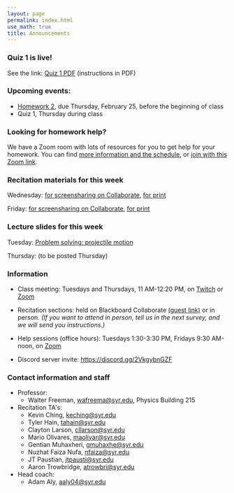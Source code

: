 ```yaml
---
layout: page 
permalink: index.html
use_math: true
title: Announcements
---
```


### Quiz 1 is live!

See the link: <a href="quiz1.pdf">Quiz 1 PDF</a> (instructions in PDF)

### Upcoming events:

* <a href="hw/hw2/hw2.pdf">Homework 2</a>, due Thursday, February 25, before the beginning of class
* Quiz 1, Thursday during class

### Looking for homework help?

We have a Zoom room with lots of resources for you to get help for your homework. You can find <a href="https://walterfreeman.github.io/phy211/clinic.html">more information and the schedule</a>, or <a href="https://syracuseuniversity.zoom.us/j/93889871629">join with this Zoom link</a>.

### Recitation materials for this week

Wednesday: <a href="recitation/week3/recitation-2D-motion-forcollaborate.pdf">for screensharing on Collaborate</a>,
<a href="recitation/week3/recitation-2D-motion-forprint.pdf">for print</a>

Friday: <a href="recitation/week2/recitation-vectors-forcollaborate.pdf">for screensharing on Collaborate</a>, <a href="recitation/week2/recitation-vectors-forprint.pdf">for print</a>

### Lecture slides for this week

Tuesday: <a href="slides/lec5/lecture5.pdf">Problem solving: projectile motion</a>

Thursday: (to be posted Thursday)

### Information
-   Class meeting: Tuesdays and Thursdays, 11 AM-12:20 PM, on <a href="https://twitch.tv/suphysics">Twitch</a> or <a href="https://syracuseuniversity.zoom.us/j/96165376315?pwd=T3BuN2Zud2I4K2JiMUxFQk8wR1UyZz09">Zoom</a>
-   Recitation sections: held on Blackboard Collaborate <a href="https://us.bbcollab.com/guest/05d5140cb3de4947850244c95d0725b6">(guest link)</a> or in person. *(If you want to attend in person, tell us in the next survey, and we will send you instructions.)*
-   Help sessions (office hours): Tuesdays 1:30-3:30 PM, Fridays 9:30 AM-noon, on <a href="https://syracuseuniversity.zoom.us/j/96165376315?pwd=T3BuN2Zud2I4K2JiMUxFQk8wR1UyZz09">Zoom</a>

- Discord server invite: <https://discord.gg/2VkgybnGZF>


### Contact information and staff
-   Professor: 
    - Walter Freeman, <wafreema@syr.edu>, Physics Building 215 
-   Recitation TA's:
    * Kevin Ching, <keching@syr.edu>
    * Tyler Hain, <tahain@syr.edu>
    * Clayton Larson, <cllarson@syr.edu>
    * Mario Olivares, <maolivar@syr.edu>
    * Gentian Muhaxheri, <gmuhaxhe@syr.edu>
    * Nuzhat Faiza Nufa, <nfaiza@syr.edu>
    * JT Paustian, <jtpausti@syr.edu>
    * Aaron Trowbridge, <atrowbri@syr.edu>
-   Head coach:
    - Adam Aly, <aaly04@syr.edu>



